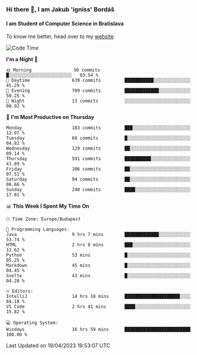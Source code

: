 ### Hi there 👋, I am Jakub 'igniss' Bordáš

#### I am Student of Computer Science in Bratislava
To know me better, head over to my [website](https://bordas.sk).


<!--START_SECTION:waka-->
![Code Time](http://img.shields.io/badge/Code%20Time-1%2C127%20hrs%2015%20mins-blue)

**I'm a Night 🦉** 

```text
🌞 Morning                50 commits          █░░░░░░░░░░░░░░░░░░░░░░░░   03.54 % 
🌆 Daytime                639 commits         ███████████░░░░░░░░░░░░░░   45.29 % 
🌃 Evening                709 commits         █████████████░░░░░░░░░░░░   50.25 % 
🌙 Night                  13 commits          ░░░░░░░░░░░░░░░░░░░░░░░░░   00.92 % 
```
📅 **I'm Most Productive on Thursday** 

```text
Monday                   183 commits         ███░░░░░░░░░░░░░░░░░░░░░░   12.97 % 
Tuesday                  68 commits          █░░░░░░░░░░░░░░░░░░░░░░░░   04.82 % 
Wednesday                129 commits         ██░░░░░░░░░░░░░░░░░░░░░░░   09.14 % 
Thursday                 591 commits         ██████████░░░░░░░░░░░░░░░   41.89 % 
Friday                   106 commits         ██░░░░░░░░░░░░░░░░░░░░░░░   07.51 % 
Saturday                 94 commits          ██░░░░░░░░░░░░░░░░░░░░░░░   06.66 % 
Sunday                   240 commits         ████░░░░░░░░░░░░░░░░░░░░░   17.01 % 
```


📊 **This Week I Spent My Time On** 

```text
🕑︎ Time Zone: Europe/Budapest

💬 Programming Languages: 
Java                     9 hrs 7 mins        █████████████░░░░░░░░░░░░   53.74 % 
HTML                     2 hrs 8 mins        ███░░░░░░░░░░░░░░░░░░░░░░   12.62 % 
Python                   53 mins             █░░░░░░░░░░░░░░░░░░░░░░░░   05.25 % 
Markdown                 45 mins             █░░░░░░░░░░░░░░░░░░░░░░░░   04.45 % 
Svelte                   43 mins             █░░░░░░░░░░░░░░░░░░░░░░░░   04.28 % 

🔥 Editors: 
IntelliJ                 14 hrs 18 mins      █████████████████████░░░░   84.18 % 
VS Code                  2 hrs 41 mins       ████░░░░░░░░░░░░░░░░░░░░░   15.82 % 

💻 Operating System: 
Windows                  16 hrs 59 mins      █████████████████████████   100.00 % 
```


 Last Updated on 19/04/2023 19:53:07 UTC
<!--END_SECTION:waka-->
